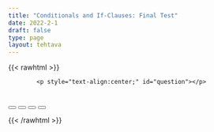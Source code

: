 ```yaml
---
title: "Conditionals and If-Clauses: Final Test"
date: 2022-2-1
draft: false
type: page
layout: tehtava
---
```


<!-- raw html -->
{{< rawhtml >}}
<link rel="stylesheet" type="text/css" href="/css/monivalinta1.css"/>
<body>
<div id="quiz">

            <p style="text-align:center;" id="question"></p>
 <br>
            <div class="buttons">
            <button id="btn0"><span id="choice0"></span></button> 
            <button id="btn1"><span id="choice1"></span></button>
            <button id="btn2"><span id="choice2"></span></button>
            <button id="btn3"><span id="choice3"></span></button>
</div>

</body>

<script>

function Quiz(questions) {
  this.score = 0;
  this.questions = questions;
  this.questionIndex = 0;
}

Quiz.prototype.getQuestionIndex = function() {
  return this.questions[this.questionIndex];
}

Quiz.prototype.guess = function(answer) {
  if (this.getQuestionIndex().isCorrectAnswer(answer)) {
    this.score++;
  } else {
  displayFinalMessage();}

  this.questionIndex++;
}

Quiz.prototype.isEnded = function() {
  return this.questionIndex === this.questions.length;
}

function startOver() {
  location.reload(true);
}

function Question(text, choices, answer) {  this.text = text;
  this.choices = choices;
  this.answer = answer;
}

Question.prototype.isCorrectAnswer = function(choice) {
  return this.answer === choice;
}

function populate() {
  if (quiz.isEnded()) {
    showScores();
  } else {
    // show question
    var element = document.getElementById("question");
    element.innerHTML = quiz.getQuestionIndex().text;

    // show options
    var choices = quiz.getQuestionIndex().choices;
    for (var i = 0; i < choices.length; i++) {
      var element = document.getElementById("choice" + i);
      element.innerHTML = choices[i];
      guess("btn" + i, choices[i]);
    }
  }
}

function guess(id, guess) {
  var button = document.getElementById(id);
  button.onclick = function() {
    quiz.guess(guess);
    populate();
  };
}

function showScores() {
  var gameOverHTML = "<h1>Result</h1>";
  gameOverHTML += "<h2 id='score'> Your scores: " + quiz.score + "</h2>";
  var element = document.getElementById("quiz");
  element.innerHTML = gameOverHTML;
}

// create questions
var questions = [
  new Question(
    "If you (work) harder, you (pass) the exam.",
    ["worked, would pass", "work, will pass", "worked, passed", "work, pass"],
    "worked, would pass"
  ),
  new Question(
    "If it (rain), we (stay) at home.",
    ["rains, will stay", "rain, stay", "rained, would stay", "rains, stayed"],
    "rains, will stay"
  ),
  new Question(
    "If she (study) regularly, she (not fail) the test.",
    ["studies, will not fail", "studied, would not fail", "study, not fail", "studied, not failed"],
    "studies, will not fail"
  ),
  new Question(
    "If they (arrive) early, they (get) good seats.",
    ["arrive, will get", "arrived, would get", "arrive, get", "arrived, got"],
    "arrive, will get"
  ),
  new Question(
    "If he (practice) more, he (become) a better player.",
    ["practices, will become", "practiced, would become", "practice, become", "practiced, became"],
    "practices, will become"
  ),
  new Question(
    "If you (not hurry), we (miss) the bus.",
    ["don't hurry, will miss", "didn't hurry, would miss", "not hurry, miss", "didn't hurry, missed"],
    "don't hurry, will miss"
  )
    new Question(
    "If you (save) money, you (buy) a new car.",
    ["save, will buy", "saved, would buy", "save, buy", "saved, bought"],
    "save, will buy"
  ),
  new Question(
    "If it (not rain), we (go) to the park.",
    ["doesn't rain, will go", "didn't rain, would go", "not rain, go", "didn't rain, went"],
    "doesn't rain, will go"
  ),
  new Question(
    "If they (study), they (pass) the exam.",
    ["study, will pass", "studied, would pass", "study, pass", "studied, passed"],
    "study, will pass"
  ),
  new Question(
    "If she (not eat) too much, she (not feel) sick.",
    ["doesn't eat, won't feel", "didn't eat, wouldn't feel", "not eat, not feel", "didn't eat, didn't feel"],
    "doesn't eat, won't feel"
  )
];

// create quiz
var quiz = new Quiz(questions);

// display quiz
populate();
</script>
{{< /rawhtml >}}